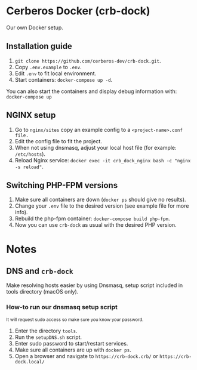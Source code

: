 # Cerberos Docker (crb-dock)
Our own Docker setup.

## Installation guide
1. `git clone https://github.com/cerberos-dev/crb-dock.git`.
2. Copy `.env.example` to `.env`.
3. Edit `.env` to fit local environment.
4. Start containers: `docker-compose up -d`.

You can also start the containers and display debug information with: `docker-compose up`

## NGINX setup
1. Go to `nginx/sites` copy an example config to a `<project-name>.conf file.`
2. Edit the config file to fit the project.
3. When not using dnsmasq, adjust your local host file (for example: `/etc/hosts`).
4. Reload Nginx service: `docker exec -it crb_dock_nginx bash -c "nginx -s reload"`.

## Switching PHP-FPM versions
1. Make sure all containers are down (`docker ps` should give no results).
2. Change your `.env` file to the desired version (see example file for more info).
3. Rebuild the php-fpm container: `docker-compose build php-fpm`.
4. Now you can use `crb-dock` as usual with the desired PHP version.

# Notes
## DNS and `crb-dock`
Make resolving hosts easier by using Dnsmasq, setup script included in tools directory (macOS only).

### How-to run our dnsmasq setup script
<sup>It will request sudo access so make sure you know your password.</sup>
1. Enter the directory `tools`.
2. Run the `setupDNS.sh` script.
3. Enter sudo password to start/restart services.
4. Make sure all containers are up with `docker ps`.
5. Open a browser and navigate to `https://crb-dock.crb/` or `https://crb-dock.local/`


